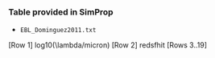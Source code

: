 ### Table provided in SimProp

- `EBL_Dominguez2011.txt`

[Row 1] log10(\lambda/micron)
[Row 2] redsfhit
[Rows 3..19] 